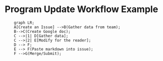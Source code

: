 # Program Update Workflow Example


```mermaid
    graph LR;
    A[Create an Issue] -->B(Gather data from team);
    B-->C(Create Google doc);
    C -->|1| D[Gather data];
    C -->|2| E[Modify for the reader];
    D --> F;
    E --> F(Paste markdown into issue);
    F -->G(Merge/Submit);
```

